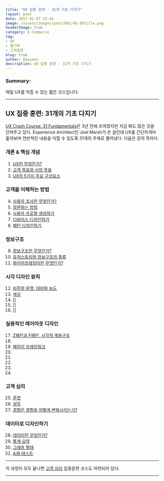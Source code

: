 ```yaml
---
title: "UX 집중 훈련 - 31개 기초 다지기"
layout: post
date: 2017-02-07 23:44
image: /assets/images/post/001/48_00title.png
headerImage: true
category: E-Commerce
tag:
- UX
- 웹기획
- 고객경험
blog: true
author: Hyeyeon
description: UX 집중 훈련 - 31개 기초 다지기
---
```


### Summary:

매일 UX를 익힐 수 있는 짧은 코스입니다.

---

## UX 집중 훈련: 31개의 기초 다지기

[UX Crash Course: 31 Fundamentals](http://thehipperelement.com/post/75476711614/ux-crash-course-31-fundamentals)은 3년 전에 쓰여졌지만 지금 봐도 많은 것을 던져주고 있다. Experience Architect인 Joel Marsh가 쓴 글인데 UX를 간단하게마 훑어보며 전반적인 내용을 익힐 수 있도록 31개의 주제로 풀어냈다. 다음은 강의 목차다.

### 개론 & 핵심 개념

1. [UX란 무엇인가?](http://thehipperelement.com/post/71886924188/daily-ux-crash-course-1-of-31)
2. [고객 목표와 사업 목표](http://thehipperelement.com/post/71993245690/daily-ux-crash-course-2-of-31)
3. [UX의 5가지 주요 구성요소](http://thehipperelement.com/post/72080847673/daily-ux-crash-course-3-of-31)

### 고객을 이해하는 방법

4. [사용자 조사란 무엇인가?](http://thehipperelement.com/post/72215356367/daily-ux-crash-course-4-of-31)
5. [질문하는 방법](http://thehipperelement.com/post/72332896118/daily-ux-crash-course-5-of-31)
6. [사용자 프로필 생성하기](http://thehipperelement.com/post/72447829343/daily-ux-crash-course-6-of-31)
7. [디바이스 디자인하기](http://thehipperelement.com/post/72554568719/daily-ux-crash-course-7-of-31)
8. [패턴 디자인하기](http://thehipperelement.com/post/72691840090/daily-ux-crash-course-8-of-31)

### 정보구조

9. [정보구조란 무엇인가?](http://thehipperelement.com/post/72756966184/daily-ux-crash-course-9-of-31)
10. [유저스토리와 정보구조의 종류](http://thehipperelement.com/post/72874272820/daily-ux-crash-course-10-of-31)
11. [와이어프레임이란 무엇인가?](http://thehipperelement.com/post/72968482991/daily-ux-crash-course-11-of-31)

### 시각 디자인 원칙

12. [비주얼 위젯, 대비와 농도](http://thehipperelement.com/post/73103991460/daily-ux-crash-course-12-of-31)
13. [색상](http://thehipperelement.com/post/73203177934/daily-ux-crash-course-13-of-31)
14. []
15. []
16. []

### 실용적인 레이아웃 디자인

17. [Z패턴과 F패턴, 시각적 계층구조](http://thehipperelement.com/post/73602783776/daily-ux-crash-course-17-of-31)
18. []()
19. [페이지 프레임워크](http://thehipperelement.com/post/73855592557/daily-ux-crash-course-19-of-31)
20. []()
21. []()
22. []()
23. []()
24. []()

### 고객 심리

25. [훈련](http://thehipperelement.com/post/74504954492/daily-ux-crash-course-25-of-31)
26. [설득](http://thehipperelement.com/post/74607165637/daily-ux-crash-course-26-of-31)
27. [경험은 경험을 어떻게 변화시키는가?](http://thehipperelement.com/post/74722147650/daily-ux-crash-course-27-of-31)

### 데이터로 디자인하기

28. [데이터란 무엇인가?](http://thehipperelement.com/post/74829065240/daily-ux-crash-course-28-of-31)
29. [통계 요약](http://thehipperelement.com/post/74956500991/daily-ux-crash-course-29-of-31)
30. [그래프 형태](http://thehipperelement.com/post/75069453398/daily-ux-crash-course-30-of-31)
31. [A/B 테스트](http://thehipperelement.com/post/75153953163/daily-ux-crash-course-31-of-31)

---

이 과정이 모두 끝나면 [고객 심리](http://thehipperelement.com/post/87574750438/ux-crash-course-user-psychology) 집중훈련 코스도 마련되어 있다.

---
